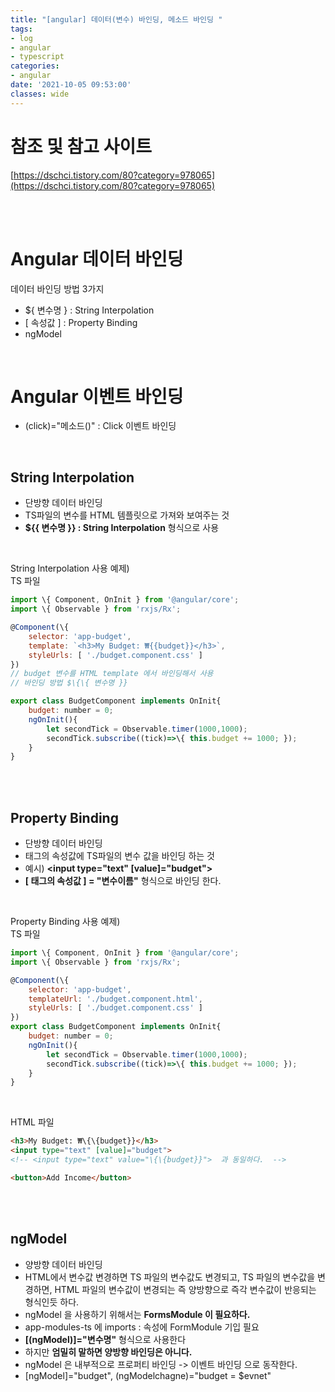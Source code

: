 ```yaml
---
title: "[angular] 데이터(변수) 바인딩, 메소드 바인딩 "
tags:
- log
- angular
- typescript
categories:
- angular
date: '2021-10-05 09:53:00'
classes: wide
---
```

# 참조 및 참고 사이트
[https://dschci.tistory.com/80?category=978065](https://dschci.tistory.com/80?category=978065)


<br/>
<br/>

# Angular 데이터 바인딩
데이터 바인딩 방법 3가지
- $\{ 변수명 } : String Interpolation 
- [ 속성값 ] :  Property Binding
- ngModel

<br/>

# Angular 이벤트 바인딩
- (click)="메소드()" : Click 이벤트 바인딩

<br/>

## String Interpolation
- 단방향 데이터 바인딩
- TS파일의 변수를 HTML 템플릿으로 가져와 보여주는 것
- **$\{\{ 변수명 }} : String Interpolation** 형식으로 사용

<br/>

String Interpolation 사용 예제)  
TS 파일
```javascript
import \{ Component, OnInit } from '@angular/core';
import \{ Observable } from 'rxjs/Rx';

@Component(\{
    selector: 'app-budget',
    template: `<h3>My Budget: ₩{{budget}}</h3>`,
    styleUrls: [ './budget.component.css' ]
})
// budget 변수를 HTML template 에서 바인딩해서 사용
// 바인딩 방법 $\{\{ 변수명 }}

export class BudgetComponent implements OnInit{
    budget: number = 0;
    ngOnInit(){
        let secondTick = Observable.timer(1000,1000);
        secondTick.subscribe((tick)=>\{ this.budget += 1000; });
    }
}
```

<br/>
<br/>

## Property Binding
- 단방향 데이터 바인딩
- 태그의 속성값에 TS파일의 변수 값을 바인딩 하는 것
- 예시) **\<input type="text" [value]="budget">** 
- **[ 태그의 속성값 ] = "변수이름"** 형식으로 바인딩 한다.

<br/>

Property Binding 사용 예제)  
TS 파일
```javascript
import \{ Component, OnInit } from '@angular/core';
import \{ Observable } from 'rxjs/Rx';

@Component(\{
    selector: 'app-budget',
    templateUrl: './budget.component.html',
    styleUrls: [ './budget.component.css' ]
})
export class BudgetComponent implements OnInit{
    budget: number = 0;
    ngOnInit(){
        let secondTick = Observable.timer(1000,1000);
        secondTick.subscribe((tick)=>\{ this.budget += 1000; });
    }
}
```

<br/>

HTML 파일
```HTML
<h3>My Budget: ₩\{\{budget}}</h3>
<input type="text" [value]="budget">
<!-- <input type="text" value="\{\{budget}}">  과 동일하다.  -->

<button>Add Income</button>
```

<br/>
<br/>

## ngModel
- 양방향 데이터 바인딩
- HTML에서 변수값 변경하면 TS 파일의 변수값도 변경되고, TS 파일의 변수값을 변경하면, HTML 파일의 변수값이 변경되는 즉 양방향으로 즉각 변수값이 반응되는 형식인듯 하다.
- ngModel 을 사용하기 위해서는 **FormsModule 이 필요하다.**
- app-modules-ts 에 imports : 속성에 FormModule 기입 필요
- **[(ngModel)]="변수명"** 형식으로 사용한다
- 하지만 **엄밀히 말하면 양방향 바인딩은 아니다.**
- ngModel 은 내부적으로 프로퍼티 바인딩 -> 이벤트 바인딩 으로 동작한다.
- [ngModel]="budget", (ngModelchagne)="budget = $evnet"






